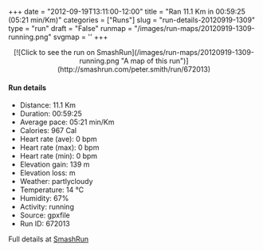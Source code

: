 +++
date = "2012-09-19T13:11:00-12:00"
title = "Ran 11.1 Km in 00:59:25 (05:21 min/Km)"
categories = ["Runs"]
slug = "run-details-20120919-1309"
type = "run"
draft = "False"
runmap = "/images/run-maps/20120919-1309-running.png"
svgmap = '<polyline points="0 57, 1 59, 2 60, 6 56, 11 51, 18 48, 23 50, 27 45, 30 45, 43 45, 48 48, 55 54, 58 55, 62 56, 67 56, 73 55, 79 53, 82 51, 89 52, 92 54, 97 51, 100 48, 98 44, 97 40, 97 43, 100 48, 96 52, 92 53, 82 51, 80 52, 78 53, 68 56, 61 56, 54 54, 45 46, 43 45, 40 45, 28 45, 25 49, 23 49, 23 50, 18 48, 15 48, 11 51, 10 52, 8 53, 4 57, 3 58">'
+++



<!--more-->

<center>
[![Click to see the run on SmashRun](/images/run-maps/20120919-1309-running.png "A map of this run")](http://smashrun.com/peter.smith/run/672013)
</center>

#### Run details

* Distance: 11.1 Km
* Duration: 00:59:25
* Average pace: 05:21 min/Km
* Calories: 967 Cal
* Heart rate (ave): 0 bpm
* Heart rate (max): 0 bpm
* Heart rate (min): 0 bpm
* Elevation gain: 139 m
* Elevation loss:  m
* Weather: partlycloudy
* Temperature: 14 &deg;C
* Humidity: 67%
* Activity: running
* Source: gpxfile
* Run ID: 672013

Full details at [SmashRun](http://smashrun.com/peter.smith/run/672013)